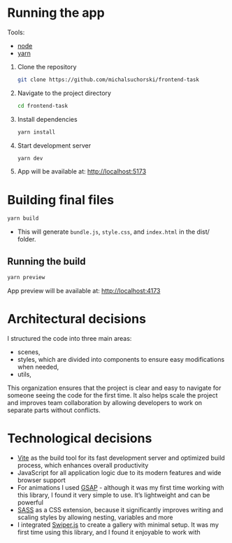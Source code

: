 # Running the app

Tools:
- [node](https://nodejs.org/)
- [yarn](https://yarnpkg.com/)
  

1. Clone the repository
   
   ```bash
   git clone https://github.com/michalsuchorski/frontend-task
   ```
2. Navigate to the project directory
   
   ```bash
   cd frontend-task
   ```
3. Install dependencies
   
   ```bash
   yarn install
   ```
4. Start development server

   ```bash
   yarn dev
   ```

5. App will be available at: [http://localhost:5173](http://localhost:5173)

  # Building final files
  ```bash
  yarn build
  ```

  - This will generate `bundle.js`, `style.css`, and `index.html` in the dist/ folder.

  ## Running the build

  ```bash
  yarn preview
  ```
  App preview will be available at: [http://localhost:4173](http://localhost:4173)

# Architectural decisions

  I structured the code into three main areas: 
  - scenes,
  - styles, which are divided into components to ensure easy modifications when needed, 
  - utils,
    
  This organization ensures that the project is clear and easy to navigate for someone seeing the code for the first time.
  It also helps scale the project and improves team collaboration by allowing developers to work on separate parts without conflicts.

# Technological decisions
  - [Vite](https://vite.dev/) as the build tool for its fast development server and optimized build process, which enhances overall productivity
  - JavaScript for all application logic due to its modern features and wide browser support
  - For animations I used [GSAP](https://gsap.com) - although it was my first time working with this library, I found it very simple to use. It’s lightweight and can be powerful
  - [SASS](https://sass-lang.com/) as a CSS extension, because it significantly improves writing and scaling styles by allowing nesting, variables and more
  - I integrated [Swiper.js](https://swiperjs.com/) to create a gallery with minimal setup. It was my first time using this library, and I found it enjoyable to work with

  

  
   
